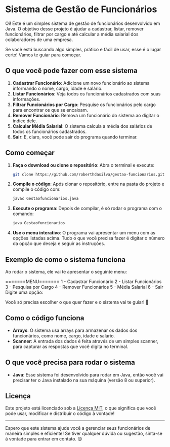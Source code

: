 # Sistema de Gestão de Funcionários

Oi! Este é um simples sistema de gestão de funcionários desenvolvido em Java. O objetivo desse projeto é ajudar a cadastrar, listar, remover funcionários, filtrar por cargo e até calcular a média salarial dos colaboradores de uma empresa. 

Se você está buscando algo simples, prático e fácil de usar, esse é o lugar certo! Vamos te guiar para começar.

## O que você pode fazer com esse sistema

1. **Cadastrar Funcionário**: Adicione um novo funcionário ao sistema informando o nome, cargo, idade e salário.
2. **Listar Funcionários**: Veja todos os funcionários cadastrados com suas informações.
3. **Filtrar Funcionários por Cargo**: Pesquise os funcionários pelo cargo para encontrar os que se encaixam.
4. **Remover Funcionário**: Remova um funcionário do sistema ao digitar o índice dele.
5. **Calcular Média Salarial**: O sistema calcula a média dos salários de todos os funcionários cadastrados.
6. **Sair**: E, claro, você pode sair do programa quando terminar.

## Como começar

1. **Faça o download ou clone o repositório**:
    Abra o terminal e execute:
    ```bash
    git clone https://github.com/roberthdasilva/gestao-funcionarios.git
    ```

2. **Compile o código**:
    Após clonar o repositório, entre na pasta do projeto e compile o código com:
    ```bash
    javac Gestaofuncionarios.java
    ```

3. **Execute o programa**:
    Depois de compilar, é só rodar o programa com o comando:
    ```bash
    java Gestaofuncionarios
    ```
4. **Use o menu interativo**:
    O programa vai apresentar um menu com as opções listadas acima. Tudo o que você precisa fazer é digitar o número da opção que deseja e seguir as instruções.

## Exemplo de como o sistema funciona

Ao rodar o sistema, ele vai te apresentar o seguinte menu:

=======MENU======= 
1 - Cadastrar Funcionário 
2 - Listar Funcionários 
3 - Pesquisa por Cargo 
4 - Remover Funcionários 
5 - Média Salarial 
6 - Sair 
Digite uma opção:


Você só precisa escolher o que quer fazer e o sistema vai te guiar! 🙂

## Como o código funciona

- **Arrays**: O sistema usa arrays para armazenar os dados dos funcionários, como nome, cargo, idade e salário.
- **Scanner**: A entrada dos dados é feita através de um simples scanner, para capturar as respostas que você digita no terminal.

## O que você precisa para rodar o sistema

- **Java**: Esse sistema foi desenvolvido para rodar em Java, então você vai precisar ter o Java instalado na sua máquina (versão 8 ou superior).

## Licença

Este projeto está licenciado sob a [Licença MIT](LICENSE), o que significa que você pode usar, modificar e distribuir o código à vontade!

---

Espero que este sistema ajude você a gerenciar seus funcionários de maneira simples e eficiente! Se tiver qualquer dúvida ou sugestão, sinta-se à vontade para entrar em contato. 😊

